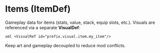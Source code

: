 # Items (ItemDef)

Gameplay data for items (stats, value, stack, equip slots, etc.).
Visuals are referenced via a separate **VisualDef**:

`xml
<VisualRef id="prefix.visual.item.my_item"/>
`

Keep art and gameplay decoupled to reduce mod conflicts.
